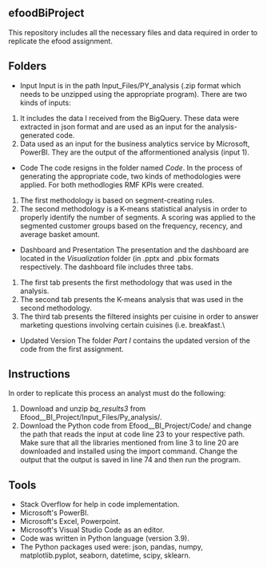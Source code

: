 ## efoodBiProject
This repository includes all the necessary files and data required in order to replicate the efood assignment.
## Folders						
- Input
Input is in the path Input_Files/PY_analysis (.zip format which needs to be unzipped using the appropriate program). There are two kinds of inputs:
1. It includes the data I received from the BigQuery. These data were extracted in json format and are used as an input for the analysis-generated code. 
2. Data used as an input for the business analytics service by Microsoft, PowerBI. They are the output of the afformentioned analysis (input 1).
- Code 
The code resigns in the folder named *Code*. In the process of generating the appropriate code, two kinds of methodologies were applied. For both methodlogies RMF KPIs were created.
1. The first methodology is based on segment-creating rules.
2. The second methodology is a K-means statistical analysis in order to properly identify the number of segments. A scoring was applied to the segmented customer groups based on the frequency, recency, and average basket amount.
- Dashboard and Presentation
The presentation and the dashboard are located in the *Visualization* folder (in .pptx and .pbix formats respectively. The dashboard file includes three tabs.
1. The first tab presents the first methodology that was used in the analysis.
2. The second tab presents the K-means analysis that was used in the second methodology. 
3. The third tab presents the filtered insights per cuisine in order to answer marketing questions involving certain cuisines (i.e. breakfast.\
- Updated Version
The folder *Part I* contains the updated version of the code from the first assignment.
## Instructions
In order to replicate this process an analyst must do the following: 
1. Download and unzip *bq_results3* from Efood__BI_Project/Input_Files/Py_analysis/. 
2. Download the Python code from Efood__BI_Project/Code/ and change the path that reads the input at code line 23 to your respective path. Make sure that all the libraries mentioned from line 3 to line 20 are downloaded and installed using the import command. Change the output that the output is saved in line 74 and then run the program. 
## Tools
- Stack Overflow for help in code implementation.
- Microsoft's PowerBI.
- Microsoft's Excel, Powerpoint.
- Microsoft's Visual Studio Code as an editor.
- Code was written in Python language (version 3.9).
- The Python packages used were: json, pandas, numpy, matplotlib.pyplot, seaborn, datetime, scipy, sklearn.
